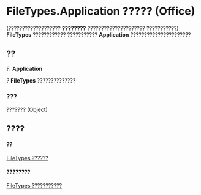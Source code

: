 
# FileTypes.Application ????? (Office)

(??????????????????? **????????** ????????????????????? ???????????) **FileTypes** ???????????? ??????????? **Application** ??????????????????????


## ??

 _?_. **Application**

 _?_ **FileTypes** ??????????????


### ???

??????? (Object)


## ????


#### ??


[FileTypes ??????](5e8b5240-5ebd-704d-72e6-1f4ad951dfdc.md)
#### ????????


[FileTypes ???????????](http://msdn.microsoft.com/library/c2ecfe17-b2bb-23ef-1c2b-e5b8b5ff4fe1%28Office.15%29.aspx)
